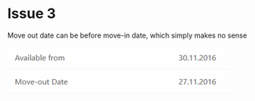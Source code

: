 # Issue 3

Move out date can be before move-in date, which simply makes no sense

![Issue 3 - Move-in, Move-out date](dates.png)